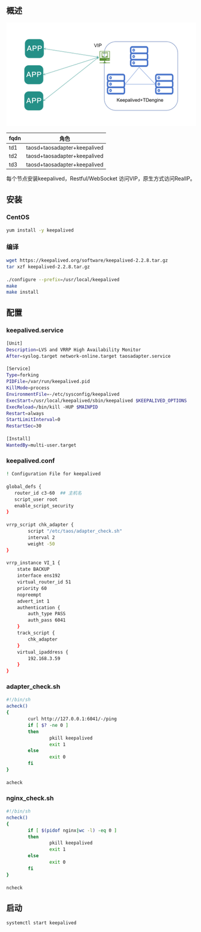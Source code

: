 ## 概述
![架构图](.\keepalived_td.png)

|fqdn|角色|
|---|----|
|td1|taosd+taosadapter+keepalived|
|td2|taosd+taosadapter+keepalived|
|td3|taosd+taosadapter+keepalived|

每个节点安装keepalived，Restful/WebSocket 访问VIP，原生方式访问RealIP。


## 安装

### CentOS
```bash
yum install -y keepalived
```

### 编译
```bash
wget https://keepalived.org/software/keepalived-2.2.8.tar.gz
tar xzf keepalived-2.2.8.tar.gz

./configure --prefix=/usr/local/keepalived
make
make install

```

## 配置

### keepalived.service
```bash
[Unit]
Description=LVS and VRRP High Availability Monitor
After=syslog.target network-online.target taosadapter.service

[Service]
Type=forking
PIDFile=/var/run/keepalived.pid
KillMode=process
EnvironmentFile=-/etc/sysconfig/keepalived
ExecStart=/usr/local/keepalived/sbin/keepalived $KEEPALIVED_OPTIONS
ExecReload=/bin/kill -HUP $MAINPID
Restart=always
StartLimitInterval=0
RestartSec=30

[Install]
WantedBy=multi-user.target
```

### keepalived.conf
```bash
! Configuration File for keepalived

global_defs {
   router_id c3-60  ## 主机名
   script_user root
   enable_script_security
}

vrrp_script chk_adapter {
        script "/etc/taos/adapter_check.sh"
        interval 2
        weight -50
}

vrrp_instance VI_1 {
    state BACKUP
    interface ens192
    virtual_router_id 51
    priority 60
    nopreempt
    advert_int 1
    authentication {
        auth_type PASS
        auth_pass 6041
    }
    track_script {
        chk_adapter
    }
    virtual_ipaddress {
        192.168.3.59
    }
}
```
### adapter_check.sh
```bash
#!/bin/sh
acheck() 
{
        curl http://127.0.0.1:6041/-/ping
        if [ $? -ne 0 ]
        then
                pkill keepalived
                exit 1
        else
                exit 0
        fi
}

acheck
```
### nginx_check.sh
```bash
#!/bin/sh
ncheck() 
{
        if [ $(pidof nginx|wc -l) -eq 0 ]
        then
                pkill keepalived
                exit 1
        else
                exit 0
        fi
}

ncheck
```



## 启动
```bash
systemctl start keepalived
```